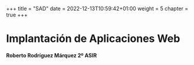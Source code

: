 +++
title = "SAD"
date = 2022-12-13T10:59:42+01:00
weight = 5
chapter = true
+++

# Implantación de Aplicaciones Web

#### Roberto Rodríguez Márquez 2º ASIR

